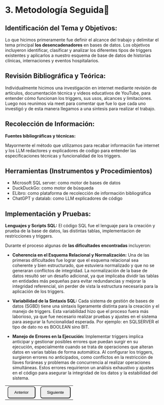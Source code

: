 # 3. Metodología Seguida🧠

## Identificación del Tema y Objetivos:

Lo que hicimos primeramente fue definir el alcance del trabajo y delimitar el tema principal **los desencadenadores** en bases de datos. Los objetivos incluyeron identificar, clasificar y analizar los diferentes tipos de triggers existentes y aplicarlos a nuestro esquema de base de datos de historias clínicas, internaciones y eventos hospitalarios.

## Revisión Bibliográfica y Teórica:

Individualmente hicimos una investigación en internet mediante revisión de artículos, documentación técnica y videos educativos de YouTube, para entender cómo funcionan los triggers, sus usos, alcances y limitaciones. 
Luego nos reunimos vía meet para comentar que fue lo que cada uno investigó y de esta manera llegamos a una sintesis para realizar el trabajo.

## Recolección de Información:

**Fuentes bibliográficas y técnicas:**

Mayormente el método que utilizamos para recabar información fue internet y los LLM redactores y explicadores de codigo para entender las especificaciones técnicas y funcionalidad de los triggers.

## Herramientas (Instrumentos y Procedimientos)
- Microsoft SQL server: como motor de bases de datos
- DuckDuckGo: como motor de búsqueda
- ELibro: como plataforma de recolección de información bibliográfica
- ChatGPT y datalab: como LLM explicadores de código

## Implementación y Pruebas:

**Lenguajes y Scripts SQL:** El código SQL fue el lenguaje para la creación y prueba de la base de datos, las distintas tablas, implementacion de restricciones y triggers.

Durante el proceso algunas de **las dificultades encontradas** incluyeron:

- **Coherencia en el Esquema Relacional y Normalización:**
Una de las primeras dificultades fue lograr que el esquema relacional sea coherente y bien estructurado, que estuviera normalizado y que no se generaran conflictos de integridad. La normalización de la base de datos resultó ser un desafío adicional, ya que implicaba dividir las tablas en entidades más pequeñas para evitar redundancias y mejorar la integridad referencial, sin perder de vista la estructura necesaria para la aplicación de los triggers.

- **Variabilidad de la Sintaxis SQL:**
Cada sistema de gestión de bases de datos (SGBD) tiene una sintaxis ligeramente distinta para la creación y el manejo de triggers. Esta variabilidad hizo que el proceso fuera más laborioso, ya que fue necesario realizar pruebas y ajustes en el sistema para asegurar la funcionalidad esperada. Por ejemplo: en SQLSERVER el tipo de dato no es BOOLEAN sino BIT.

- **Manejo de Errores en la Ejecución:**
Implementar triggers implica anticipar y gestionar posibles errores que puedan surgir en su ejecución, especialmente cuando se trata de operaciones que alteran datos en varias tablas de forma automática. Al configurar los triggers, surgieron errores no anticipados, como conflictos en la restricción de llaves foráneas y problemas de concurrencia al realizar operaciones simultáneas. Estos errores requirieron un análisis exhaustivo y ajustes en el código para asegurar la integridad de los datos y la estabilidad del sistema.

<table>
  <tr>
    <td><a href="Cap2.md"><button style="border-radius: 7px; padding: 10px 20px;">Anterior</button></a></td>
    <td><a href="Cap4.md"><button style="border-radius: 7px; padding: 10px 20px;">Siguiente</button></a></td>
  </tr>
</table>